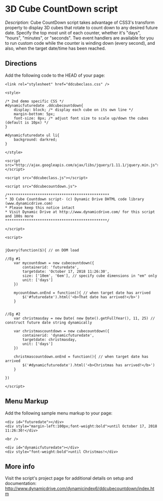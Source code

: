 # 3D Cube CountDown script #

*Description:*  Cube CountDown script takes advantage of CSS3's transform property to display 3D cubes that rotate to count down to any desired future date.  Specify the top most unit of each counter, whether it's "days", "hours", "minutes", or "seconds".  Two event handlers are available for you to run custom code while the counter is winding down (every second), and also, when the target date/time has been reached.

## Directions ##

Add the following code to the HEAD of your page:

	<link rel="stylesheet" href="ddcubeclass.css" />
	
	<style>
	
	/* 2nd demo specific CSS */
	#dynamicfuturedate .ddcubecountdown{
		display: block; /* display each cube on its own line */
		margin-bottom: 5px;
		font-size: 8px; /* adjust font size to scale up/down the cubes (default is 10px) */
	}
	
	#dynamicfuturedate ul li{
		background: darkred;
	}
	
	</style>
	
	<script src="http://ajax.googleapis.com/ajax/libs/jquery/1.11.1/jquery.min.js"></script>
	
	<script src="ddcubeclass.js"></script>
	
	<script src="ddcubecountdown.js">
	
	/***********************************************
	* 3D Cube Countdown script- (c) Dynamic Drive DHTML code library (www.dynamicdrive.com)
	* Please keep this notice intact
	* Visit Dynamic Drive at http://www.dynamicdrive.com/ for this script and 100s more
	***********************************************/
	
	</script>
	
	<script>
	
	
	jQuery(function($){ // on DOM load
	
	//Eg #1
		var mycountdown = new cubecountdown({
			containerid: 'futuredate',
			targetdate: 'October 17, 2018 11:26:30',
			size: ['10em', '6em'], // specify cube dimensions in "em" only
			unit: ['days']
		})
	
		mycountdown.onEnd = function(){ // when target date has arrived
			$('#futuredate').html('<b>That date has arrived!</b>')
		}
	
	
	//Eg #2
		var christmasday = new Date( new Date().getFullYear(), 11, 25) // construct future date string dynamically
	
		var christmascountdown = new cubecountdown({
			containerid: 'dynamicfuturedate',
			targetdate: christmasday,
			unit: ['days']
		})
	
		christmascountdown.onEnd = function(){ // when target date has arrived
			$('#dynamicfuturedate').html('<b>Christmas has arrived!</b>')
		}
	
	})
	
	</script>

## Menu Markup ##

Add the following sample menu markup to your page:

	<div id="futuredate"></div>
	<div style="margin-left:100px;font-weight:bold">until October 17, 2018 11:26:30!</div>
	
	<br />
	
	<div id="dynamicfuturedate"></div>
	<div style="font-weight:bold">until Christmas!</div>



## More info ##

Visit the script's project page for additional details on setup and documentation: <http://www.dynamicdrive.com/dynamicindex6/ddcubecountdown/index.htm>

